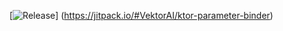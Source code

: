 [![Release](https://jitpack.io/v/VektorAI/ktor-parameter-binder.svg)]
(https://jitpack.io/#VektorAI/ktor-parameter-binder)